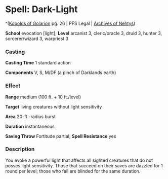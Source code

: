 # Spell: Dark-Light

^([Kobolds of Golarion][ss-dark-light] pg. 26 | PFS Legal | [Archives of Nehtys][sn-dark-light])

**School** evocation [light]; **Level** arcanist 3, cleric/oracle 3, druid 3, hunter 3, sorcerer/wizard 3, warpriest 3

### Casting

**Casting Time** 1 standard action   

**Components** V, S, M/DF (a pinch of Darklands earth) 

### Effect

**Range** medium (100 ft. + 10 ft./level)  

**Target** living creatures without light sensitivity  

**Area** 20-ft.-radius burst  

**Duration** instantaneous   

**Saving Throw** Fortitude partial; **Spell Resistance** yes 

### Description

You evoke a powerful light that affects all sighted creatures that do not posses light sensitivity. Those that succeed on their saves are dazzled for 1 round per level; those who fail are blinded for the same duration.

[ss-dark-light]: http://paizo.com/products/btpy8yw0
[sn-dark-light]: http://www.archivesofnethys.com/SpellDisplay.aspx?ItemName=Dark-Light